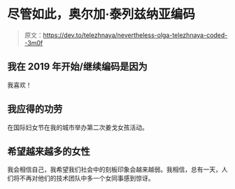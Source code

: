 # 尽管如此，奥尔加·泰列兹纳亚编码

> 原文：<https://dev.to/telezhnaya/nevertheless-olga-telezhnaya-coded--3m0f>

## 我在 2019 年开始/继续编码是因为

我喜欢！

## 我应得的功劳

在国际妇女节在我的城市举办第二次姜戈女孩活动。

## 希望越来越多的女性

我会相信自己，我希望我们社会中的刻板印象会越来越弱。我相信，总有一天，人们将不再对他们的技术团队中多一个女同事感到惊讶。